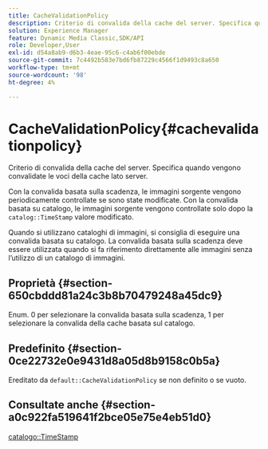 ```yaml
---
title: CacheValidationPolicy
description: Criterio di convalida della cache del server. Specifica quando vengono convalidate le voci della cache lato server.
solution: Experience Manager
feature: Dynamic Media Classic,SDK/API
role: Developer,User
exl-id: d54a8ab9-d6b3-4eae-95c6-c4ab6f00ebde
source-git-commit: 7c4492b583e7bd6fb87229c4566f1d9493c8a650
workflow-type: tm+mt
source-wordcount: '98'
ht-degree: 4%

---
```


# CacheValidationPolicy{#cachevalidationpolicy}

Criterio di convalida della cache del server. Specifica quando vengono convalidate le voci della cache lato server.

Con la convalida basata sulla scadenza, le immagini sorgente vengono periodicamente controllate se sono state modificate. Con la convalida basata su catalogo, le immagini sorgente vengono controllate solo dopo la `catalog::TimeStamp` valore modificato.

Quando si utilizzano cataloghi di immagini, si consiglia di eseguire una convalida basata su catalogo. La convalida basata sulla scadenza deve essere utilizzata quando si fa riferimento direttamente alle immagini senza l’utilizzo di un catalogo di immagini.

## Proprietà {#section-650cbddd81a24c3b8b70479248a45dc9}

Enum. 0 per selezionare la convalida basata sulla scadenza, 1 per selezionare la convalida della cache basata sul catalogo.

## Predefinito {#section-0ce22732e0e9431d8a05d8b9158c0b5a}

Ereditato da `default::CacheValidationPolicy` se non definito o se vuoto.

## Consultate anche {#section-a0c922fa519641f2bce05e75e4eb51d0}

[catalogo::TimeStamp](../../../../../is-api/image-catalog/image-serving-api-ref/c-image-catalog-reference/c-image-svg-data-reference/c-svg-data-reference/r-timestamp-svg.md#reference-59a27b72f4cb4a53a3baba83214c4ded)
